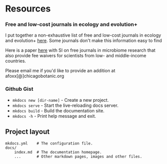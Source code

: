 # Resources


### Free and low-cost journals in ecology and evolution+

I put together a non-exhaustive list of free and low-cost journals in ecology and evolution+ [here](https://docs.google.com/spreadsheets/d/1zlE6GL-kA6UxNKyDQPtcSuwyi8-TuDXM/edit#gid=1938357888). Some journals don't make this information easy to find

Here is a paper [here](https://journals.asm.org/doi/full/10.1128/mSystems.01151-21) with SI on free journals in microbiome research that also provide fee waivers for scientists from low- and middle-income countries.

Please email me if you'd like to provide an addition at afoxx[@]chicagobotanic.org

### Github Gist

* `mkdocs new [dir-name]` - Create a new project.
* `mkdocs serve` - Start the live-reloading docs server.
* `mkdocs build` - Build the documentation site.
* `mkdocs -h` - Print help message and exit.

## Project layout

    mkdocs.yml    # The configuration file.
    docs/
        index.md  # The documentation homepage.
        ...       # Other markdown pages, images and other files.
